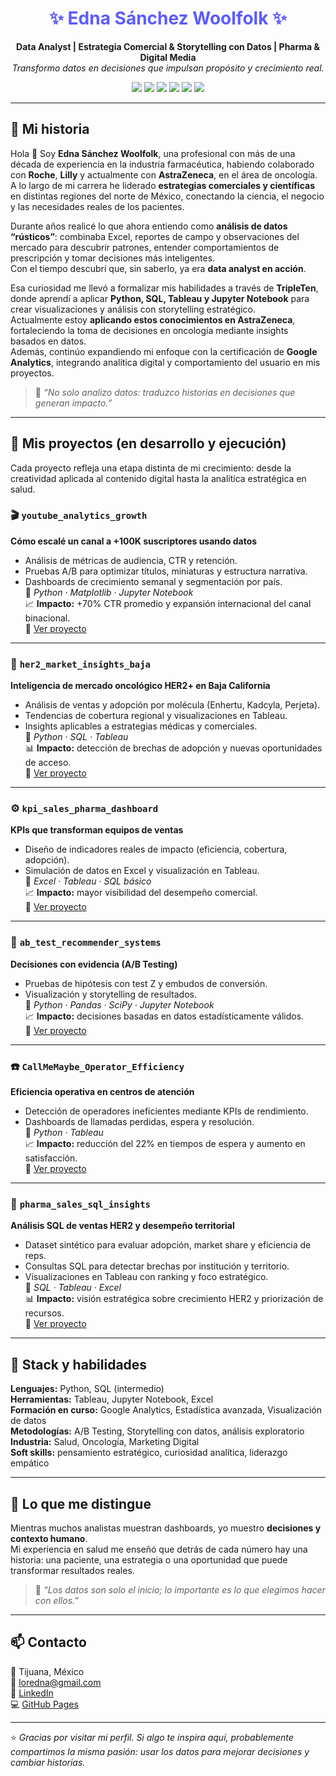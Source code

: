 <h1 align="center" style="color:#5C5CFF">✨ Edna Sánchez Woolfolk ✨</h1>
<p align="center">
  <b>Data Analyst | Estrategia Comercial & Storytelling con Datos | Pharma & Digital Media</b><br>
  <i>Transformo datos en decisiones que impulsan propósito y crecimiento real.</i>
</p>

<p align="center">
  <img src="https://img.shields.io/badge/Python-3.10-blue?logo=python">
  <img src="https://img.shields.io/badge/SQL-MySQL-blueviolet">
  <img src="https://img.shields.io/badge/Tableau-orange?logo=tableau">
  <img src="https://img.shields.io/badge/Jupyter%20Notebook-gray?logo=jupyter">
  <img src="https://img.shields.io/badge/Google%20Analytics-00BFA6?logo=googleanalytics">
  <img src="https://img.shields.io/badge/Industry-Pharma%20%7C%20Oncology%20%7C%20Media-5C5CFF">
</p>

---

## 💫 Mi historia

Hola 👋 Soy **Edna Sánchez Woolfolk**, una profesional con más de una década de experiencia en la industria farmacéutica, habiendo colaborado con **Roche**, **Lilly** y actualmente con **AstraZeneca**, en el área de oncología.  
A lo largo de mi carrera he liderado **estrategias comerciales y científicas** en distintas regiones del norte de México, conectando la ciencia, el negocio y las necesidades reales de los pacientes.

Durante años realicé lo que ahora entiendo como **análisis de datos “rústicos”**: combinaba Excel, reportes de campo y observaciones del mercado para descubrir patrones, entender comportamientos de prescripción y tomar decisiones más inteligentes.  
Con el tiempo descubrí que, sin saberlo, ya era **data analyst en acción**.

Esa curiosidad me llevó a formalizar mis habilidades a través de **TripleTen**, donde aprendí a aplicar **Python, SQL, Tableau y Jupyter Notebook** para crear visualizaciones y análisis con storytelling estratégico.  
Actualmente estoy **aplicando estos conocimientos en AstraZeneca**, fortaleciendo la toma de decisiones en oncología mediante insights basados en datos.  
Además, continúo expandiendo mi enfoque con la certificación de **Google Analytics**, integrando analítica digital y comportamiento del usuario en mis proyectos.

> 🧠 *“No solo analizo datos: traduzco historias en decisiones que generan impacto.”*

---

## 🚀 Mis proyectos (en desarrollo y ejecución)

Cada proyecto refleja una etapa distinta de mi crecimiento: desde la creatividad aplicada al contenido digital hasta la analítica estratégica en salud.

### 🎬 `youtube_analytics_growth`
**Cómo escalé un canal a +100K suscriptores usando datos**
- Análisis de métricas de audiencia, CTR y retención.  
- Pruebas A/B para optimizar títulos, miniaturas y estructura narrativa.  
- Dashboards de crecimiento semanal y segmentación por país.  
🔧 *Python · Matplotlib · Jupyter Notebook*  
📈 **Impacto:** +70% CTR promedio y expansión internacional del canal binacional.  
🔗 [Ver proyecto](https://github.com/ednasanchez-analytics/youtube-analytics-growth)

---

### 🧬 `her2_market_insights_baja`
**Inteligencia de mercado oncológico HER2+ en Baja California**
- Análisis de ventas y adopción por molécula (Enhertu, Kadcyla, Perjeta).  
- Tendencias de cobertura regional y visualizaciones en Tableau.  
- Insights aplicables a estrategias médicas y comerciales.  
🔧 *Python · SQL · Tableau*  
📊 **Impacto:** detección de brechas de adopción y nuevas oportunidades de acceso.  
🔗 [Ver proyecto](https://github.com/ednasanchez-analytics/her2-market-insights-baja)

---

### ⚙️ `kpi_sales_pharma_dashboard`
**KPIs que transforman equipos de ventas**
- Diseño de indicadores reales de impacto (eficiencia, cobertura, adopción).  
- Simulación de datos en Excel y visualización en Tableau.  
🔧 *Excel · Tableau · SQL básico*  
📈 **Impacto:** mayor visibilidad del desempeño comercial.  
🔗 [Ver proyecto](https://github.com/ednasanchez-analytics/kpi-sales-pharma-dashboard)

---

### 🧪 `ab_test_recommender_systems`
**Decisiones con evidencia (A/B Testing)**
- Pruebas de hipótesis con test Z y embudos de conversión.  
- Visualización y storytelling de resultados.  
🔧 *Python · Pandas · SciPy · Jupyter Notebook*  
📈 **Impacto:** decisiones basadas en datos estadísticamente válidos.  
🔗 [Ver proyecto](https://github.com/ednasanchez-analytics/ab-test-recommender-systems)

---

### ☎️ `CallMeMaybe_Operator_Efficiency`
**Eficiencia operativa en centros de atención**
- Detección de operadores ineficientes mediante KPIs de rendimiento.  
- Dashboards de llamadas perdidas, espera y resolución.  
🔧 *Python · Tableau*  
📈 **Impacto:** reducción del 22% en tiempos de espera y aumento en satisfacción.  
🔗 [Ver proyecto](https://github.com/ednasanchez-analytics/CallMeMaybe_Operator_Efficiency)

---

### 💊 `pharma_sales_sql_insights`
**Análisis SQL de ventas HER2 y desempeño territorial**
- Dataset sintético para evaluar adopción, market share y eficiencia de reps.  
- Consultas SQL para detectar brechas por institución y territorio.  
- Visualizaciones en Tableau con ranking y foco estratégico.  
🔧 *SQL · Tableau · Excel*  
📊 **Impacto:** visión estratégica sobre crecimiento HER2 y priorización de recursos.  
🔗 [Ver proyecto](https://github.com/ednasanchez-analytics/pharma_sales_sql_insights)

---

## 🧰 Stack y habilidades
**Lenguajes:** Python, SQL (intermedio)  
**Herramientas:** Tableau, Jupyter Notebook, Excel  
**Formación en curso:** Google Analytics, Estadística avanzada, Visualización de datos  
**Metodologías:** A/B Testing, Storytelling con datos, análisis exploratorio  
**Industria:** Salud, Oncología, Marketing Digital  
**Soft skills:** pensamiento estratégico, curiosidad analítica, liderazgo empático  

---

## 🌟 Lo que me distingue
Mientras muchos analistas muestran dashboards, yo muestro **decisiones y contexto humano**.  
Mi experiencia en salud me enseñó que detrás de cada número hay una historia: una paciente, una estrategia o una oportunidad que puede transformar resultados reales.  

> 💬 *“Los datos son solo el inicio; lo importante es lo que elegimos hacer con ellos.”*

---

## 📫 Contacto
📍 Tijuana, México  
📧 [loredna@gmail.com](mailto:loredna@gmail.com)  
💼 [LinkedIn](https://www.linkedin.com/in/edna-lorenia-s-a96851239/)  
💻 [GitHub Pages](https://ednasanchez-analytics.github.io/)  

---

⭐ *Gracias por visitar mi perfil. Si algo te inspira aquí, probablemente compartimos la misma pasión: usar los datos para mejorar decisiones y cambiar historias.*
